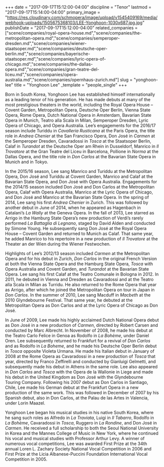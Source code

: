 +++
date = "2017-09-17T15:12:00-04:00"
discipline = "Tenor"
lastmod = "2017-09-17T15:14:00-04:00"
primary_image = "https://res.cloudinary.com/schmopera/image/upload/v1545409169/media/webhook-uploads/1505675368103/LEE-Yonghoon-1030x687.jpg.jpg"
publishDate = "2017-09-17T15:12:00-04:00"
related_companies = ["scene/companies/royal-opera-house.md","scene/companies/the-metropolitan-opera.md","scene/companies/semperoper-dresden.md","scene/companies/wiener-staatsoper.md","scene/companies/deutsche-oper-berlin.md","scene/companies/bayerische-staatsoper.md","scene/companies/lyric-opera-of-chicago.md","scene/companies/the-dallas-opera.md","scene/companies/gran-teatre-del-liceu.md","scene/companies/opera-australia.md","scene/companies/opernhaus-zurich.md"]
slug = "yonghoon-lee"
title = "Yonghoon Lee"
_template = "people_single"
+++

Born in South Korea, Yonghoon Lee has established himself internationally as a leading tenor of his generation. He has made debuts at many of the most prestigious theaters in the world, including the Royal Opera House – Covent Garden, Metropolitan Opera, Deutsche Oper Berlin, Vienna State Opera, Rome Opera, Dutch National Opera in Amsterdam, Bavarian State Opera in Munich, Teatro alla Scala in Milan, Semperoper Dresden, Lyric Opera of Chicago, and Opera Australia. Lee’s engagements for the 2016/17 season include Turiddu in *Cavalleria Rusticana* at the Paris Opera, the title role in *Andrea Chenier* at the San Francisco Opera, Don José in *Carmen* at the Semperoper Dresden, Cavaradossi in *Tosca* at the Staatsoper Berlin, Calaf in *Turandot* at the Deutsche Oper am Rhein in Dusseldorf, Manrico in *Il Trovatore* at the Gran Teatre del Liceu in Barcelona, Pollione in *Norma* at the Dallas Opera, and the title role in *Don Carlos* at the Bavarian State Opera in Munich and in Tokyo.

In the 2015/16 season, Lee sang Manrico and Turiddu at the Metropolitan Opera, Don José and Turiddu at Covent Garden, Manrico and Calaf at the Bavarian State Opera, and Don José with Opera Australia. Engagements for the 2014/15 season included Don José and Don Carlos at the Metropolitan Opera, Calaf with Opera Australia, Manrico at the Lyric Opera of Chicago, and Don José and Manrico at the Bavarian State Opera. In the spring of 2014, Lee sang his first *Andrea Chenier* in Zurich. This was followed by another debut in June of 2014, when he appeared as Hagenbach in Catalani’s *La Wally* at the Geneva Opera. In the fall of 2013, Lee starred as Arrigo in the Hamburg State Opera’s new production of Verdi’s rarely performed *La Battaglia di Legnano*, staged by David Alden and conducted by Simone Young. He subsequently sang Don José at the Royal Opera House – Covent Garden and returned to Munich as Calaf. That same year, he added Manrico to his repertoire in a new production of *Il Trovatore* at the Theater an der Wien during the Wiener Festwochen.

Highlights of Lee’s 2012/13 season included *Carmen* at the Metropolitan Opera and for his debut in Zurich, *Don Carlos* in the original French Version at both the Vienna State Opera and the Hamburg State Opera, *Tosca* with Opera Australia and Covent Garden, and *Turandot* at the Bavarian State Opera. Lee sang his first Calaf at the Teatro Comunale in Bologna in 2012. In 2011, he debuted in Vienna and Dresden as Cavaradossi and at the Teatro alla Scala in Milan as Turridu. He also returned to the Rome Opera that year as Arrigo, after which he joined the Metropolitan Opera on tour in Japan in *Don Carlos*. In the summer of 2010, Lee sang Macduff in *Macbeth* at the 2010 Glyndebourne Festival. That same year, he debuted at the Metropolitan Opera as Don Carlos and at the Lyric Opera of Chicago as Don José.

In June of 2009, Lee made his highly acclaimed Dutch National Opera debut as Don José in a new production of *Carmen*, directed by Robert Carsen and conducted by Marc Albrecht. In November of 2008, he made his debut at the Teatro Carlo Felice in Genoa as Rodolfo in *La Bohème*, under Daniel Oren. Lee subsequently returned to Frankfurt for a revival of *Don Carlos* and as Rodolfo in *La Boheme*, and he made his Deutsche Oper Berlin debut in *Tosca* opposite Violeta Urmana. He made his Italian debut in January of 2008 at the Rome Opera as Cavaradossi in a new production of *Tosca* that year, directed by Franco Zeffirelli and conducted by Gianluigi Gelmetti, and subsequently made his debut in Athens in the same role. Lee also appeared in *Don Carlos* and *Tosca* with the Opera de la Wallonie in Liege and made his debut in the United Kingdom as Don José with the Glyndebourne Touring Company. Following his 2007 debut as Don Carlos in Santiago, Chile, Lee made his German debut at the Frankfurt Opera in a new production of the same work. This was followed in December of 2007 by his Spanish debut, also in Don Carlos, at the Palau de las Artes in Valencia, under Lorin Maazel.

Yonghoon Lee began his musical studies in his native South Korea, where he sang such roles as Alfredo in *La Traviata*, Luigi in *Il Tabarro*, Rodolfo in *La Bohème*, Cavaradossi in *Tosca*, Ruggero in *La Rondine*, and Don José in *Carmen*. He received a full scholarship to both the Seoul National University in Korea and the Mannes College of Music in New York, where he continued his vocal and musical studies with Professor Arthur Levy. A winner of numerous vocal competitions, Lee was awarded First Prize at the 34th annual Loren L. Zachary Society National Vocal Competition in 2006 and First Prize at the Licia Albanese-Puccini Foundation International Vocal Competition in 2005.
